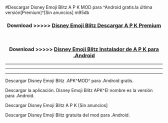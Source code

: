 #Descargar Disney Emoji Blitz  A P K MOD para ^Android gratis.la última versión[Premium]^[Sin anuncios] m95db



<div align="center">
<h3>Download >>>>> <a href="https://es-web.web.app/?es= Disney Emoji Blitz ">Disney Emoji Blitz  Descargar A P K Premium</a></h3><br>

<h3>Download >>>>> <a href="https://es-web.web.app/?es= Disney Emoji Blitz ">Disney Emoji Blitz  Instalador de A P K para .Android</a></h3>
</div>


----------------------------------------------------------

----------------------------------------------------------

----------------------------------------------------------

Descargar Disney Emoji Blitz  .APK^MOD^ para .Android gratis.

Descargar la aplicación. Disney Emoji Blitz  APK^El nombre es la versión para .Android.

Descargar Disney Emoji Blitz  A P K [Sin anuncios]

Descargar Disney Emoji Blitz  gratuita del mod para .Android.
